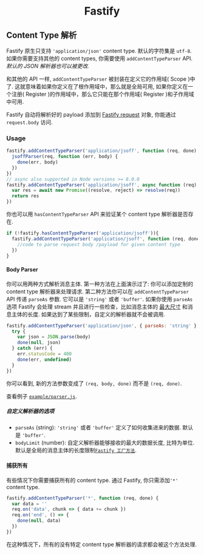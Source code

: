 <h1 align="center">Fastify</h1>

## Content Type 解析
Fastify 原生只支持 `'application/json'` content type. 默认的字符集是 `utf-8`. 如果你需要支持其他的 content types, 你需要使用 `addContentTypeParser` API. *默认的 JSON 解析器也可以被更改.*

和其他的 API 一样, `addContentTypeParser` 被封装在定义它的作用域( Scope )中了. 这就意味着如果你定义在了根作用域中，那么就是全局可用, 如果你定义在一个注册( Register )的作用域中，那么它只能在那个作用域( Register )和子作用域中可用.

Fastify 自动将解析好的 payload 添加到 [Fastify request](https://github.com/fastify/docs-chinese/blob/master/docs/Request.md) 对象, 你能通过 `request.body` 访问.

### Usage
```js
fastify.addContentTypeParser('application/jsoff', function (req, done) {
  jsoffParser(req, function (err, body) {
    done(err, body)
  })
})
// async also supported in Node versions >= 8.0.0
fastify.addContentTypeParser('application/jsoff', async function (req) {
  var res = await new Promise((resolve, reject) => resolve(req))
  return res
})
```

你也可以用 `hasContentTypeParser` API 来验证某个 content type 解析器是否存在.

```js
if (!fastify.hasContentTypeParser('application/jsoff')){
  fastify.addContentTypeParser('application/jsoff', function (req, done) {
    //code to parse request body /payload for given content type
  })
}
```

#### Body Parser

你可以用两种方式解析消息主体. 第一种方法在上面演示过了: 你可以添加定制的 content type 解析器来处理请求. 第二种方法你可以在 `addContentTypeParser`  API 传递 `parseAs` 参数. 它可以是 `'string'` 或者 `'buffer'`. 如果你使用 `parseAs` 选项 Fastify 会处理 stream 并且进行一些检查，比如消息主体的 [最大尺寸](https://github.com/fastify/docs-chinese/blob/master/docs/Factory.md#factory-body-limit) 和消息主体的长度. 如果达到了某些限制，自定义的解析器就不会被调用.

```js
fastify.addContentTypeParser('application/json', { parseAs: 'string' }, function (req, body, done) {
  try {
    var json = JSON.parse(body)
    done(null, json)
  } catch (err) {
    err.statusCode = 400
    done(err, undefined)
  }
})
```
你可以看到, 新的方法参数变成了 `(req, body, done)` 而不是 `(req, done)`.

查看例子 [`example/parser.js`](https://github.com/fastify/fastify/blob/master/examples/parser.js).

##### 自定义解析器的选项
+ `parseAs` (string): `'string'` 或者 `'buffer'` 定义了如何收集进来的数据. 默认是 `'buffer'`.
+ `bodyLimit` (number): 自定义解析器能够接收的最大的数据长度, 比特为单位. 默认是全局的消息主体的长度限制[`Fastify 工厂方法`](https://github.com/fastify/docs-chinese/blob/master/docs/Factory.md#bodylimit).

#### 捕获所有
有些情况下你需要捕获所有的 content type. 通过 Fastify, 你只需添加`'*'` content type.
```js
fastify.addContentTypeParser('*', function (req, done) {
  var data = ''
  req.on('data', chunk => { data += chunk })
  req.on('end', () => {
    done(null, data)
  })
})
```
在这种情况下，所有的没有特定 content type 解析器的请求都会被这个方法处理.
